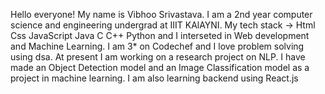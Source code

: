 Hello everyone!
  My name is Vibhoo Srivastava.
  I am a 2nd year computer science and engineering undergrad at IIIT KAlAYNI.
  My tech stack ->
  Html
  Css
  JavaScript
  Java
  C
  C++
  Python
  and I interseted in Web development and Machine Learning.
  I am 3* on Codechef and I love problem solving using dsa.
  At present I am working on a research project on NLP.
  I have made an Object Detection model and an Image Classification model as a project in machine learning.
  I am also learning backend using React.js
